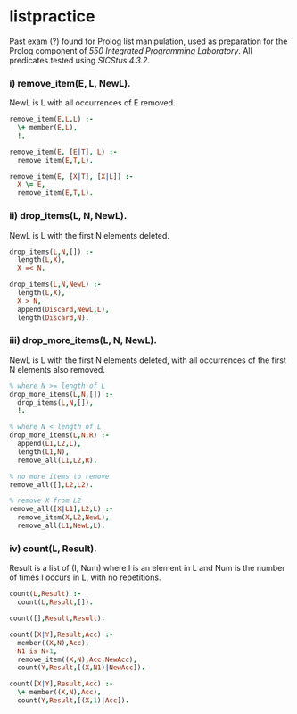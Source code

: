 # listpractice

Past exam (?) found for Prolog list manipulation, used as preparation for the Prolog component of _550 Integrated Programming Laboratory_. All predicates tested using _SICStus 4.3.2_.

### i) remove_item(E, L, NewL).

NewL is L with all occurrences of E removed.

```prolog
remove_item(E,L,L) :-
  \+ member(E,L),
  !.

remove_item(E, [E|T], L) :-
  remove_item(E,T,L).

remove_item(E, [X|T], [X|L]) :-
  X \= E,
  remove_item(E,T,L).
```

### ii) drop_items(L, N, NewL).

NewL is L with the first N elements deleted.

```prolog
drop_items(L,N,[]) :-
  length(L,X),
  X =< N.

drop_items(L,N,NewL) :-
  length(L,X),
  X > N,
  append(Discard,NewL,L),
  length(Discard,N).
```

### iii) drop_more_items(L, N, NewL).

NewL is L with the first N elements deleted, with all occurrences of the first N elements also removed.

```prolog
% where N >= length of L
drop_more_items(L,N,[]) :-
  drop_items(L,N,[]),
  !.

% where N < length of L
drop_more_items(L,N,R) :-
  append(L1,L2,L),
  length(L1,N),
  remove_all(L1,L2,R).

% no more items to remove
remove_all([],L2,L2).

% remove X from L2
remove_all([X|L1],L2,L) :-
  remove_item(X,L2,NewL),
  remove_all(L1,NewL,L).
```

### iv) count(L, Result).

Result is a list of (I, Num) where I is an element in L and Num is the number of times I occurs in L, with no repetitions.

```prolog
count(L,Result) :-
  count(L,Result,[]).

count([],Result,Result).

count([X|Y],Result,Acc) :-
  member((X,N),Acc),
  N1 is N+1,
  remove_item((X,N),Acc,NewAcc),
  count(Y,Result,[(X,N1)|NewAcc]).

count([X|Y],Result,Acc) :-
  \+ member((X,N),Acc),
  count(Y,Result,[(X,1)|Acc]).
```
